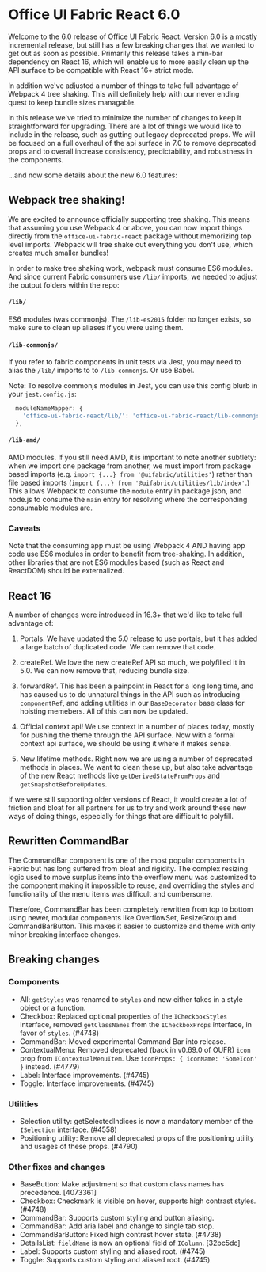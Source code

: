 # Office UI Fabric React 6.0

Welcome to the 6.0 release of Office UI Fabric React. Version 6.0 is a mostly
incremental release, but still has a few breaking changes that we wanted to
get out as soon as possible. Primarily this release takes a min-bar dependency
on React 16, which will enable us to more easily clean up the API surface to
be compatible with React 16+ strict mode.

In addition we've adjusted a number of things to take full advantage of
Webpack 4 tree shaking. This will definitely help with our never ending quest
to keep bundle sizes managable.

In this release we've tried to minimize the number of changes to keep it
straightforward for upgrading. There are a lot of things we would like to
include in the release, such as gutting out legacy deprecated props. We will
be focused on a full overhaul of the api surface in 7.0 to remove deprecated
props and to overall increase consistency, predictability, and robustness in
the components.

...and now some details about the new 6.0 features:

##  Webpack tree shaking!

We are excited to announce officially supporting tree shaking. This means that
assuming you use Webpack 4 or above, you can now import things directly from
the `office-ui-fabric-react` package without memorizing top level imports.
Webpack will tree shake out everything you don't use, which creates much
smaller bundles!

In order to make tree shaking work, webpack must consume ES6 modules. And
since current Fabric consumers use `/lib/` imports, we needed to adjust the
output folders within the repo:

#### `/lib/`
ES6 modules (was commonjs). The `/lib-es2015` folder no longer
exists, so make sure to clean up aliases if you were using them.

#### `/lib-commonjs/`
If you refer to fabric components in unit tests via Jest,
you may need to alias the `/lib/` imports to to `/lib-commonjs`. Or use Babel.

Note: To resolve commonjs modules in Jest, you can use this config blurb in
your `jest.config.js`:

```js
  moduleNameMapper: {
    'office-ui-fabric-react/lib/': 'office-ui-fabric-react/lib-commonjs/'
  },
```

#### `/lib-amd/`
AMD modules. If you still need AMD, it is important to note another subtlety:
when we import one package from another, we must import from package based
imports (e.g. `import {...} from '@uifabric/utilities'`) rather than file
based imports (`import {...} from '@uifabric/utilities/lib/index'`.) This
allows Webpack to consume the `module` entry in package.json, and node.js to
consume the `main` entry for resolving where the corresponding consumable
modules are.

### Caveats
Note that the consuming app must be using Webpack 4 AND having app code use
ES6 modules in order to benefit from tree-shaking. In addition, other libraries
that are not ES6 modules based (such as React and ReactDOM) should be externalized.

##  React 16

A number of changes were introduced in 16.3+ that we'd like to take full advantage
of:

1. Portals. We have updated the 5.0 release to use portals, but it has added a
   large batch of duplicated code. We can remove that code.

2. createRef. We love the new createRef API so much, we polyfilled it in 5.0.
   We can now remove that, reducing bundle size.

3. forwardRef. This has been a painpoint in React for a long long time, and
   has caused us to do unnatural things in the API such as introducing
   `componentRef`, and adding utilities in our `BaseDecorator` base class for
   hoisting memebers. All of this can now be updated.

4. Official context api! We use context in a number of places today, mostly
   for pushing the theme through the API surface. Now with a formal context
   api surface, we should be using it where it makes sense.

5. New lifetime methods. Right now we are using a number of deprecated methods
   in places. We want to clean these up, but also take advantage of the new
   React methods like `getDerivedStateFromProps` and
   `getSnapshotBeforeUpdates`.

If we were still supporting older versions of React, it would create a lot of
friction and bloat for all partners for us to try and work around these new
ways of doing things, especially for things that are difficult to polyfill.

## Rewritten CommandBar

The CommandBar component is one of the most popular components in Fabric but
has long suffered from bloat and rigidity. The complex resizing logic used to
move surplus items into the overflow menu was customized to the component
making it impossible to reuse, and overriding the styles and functionality of
the menu items was difficult and cumbersome.

Therefore, CommandBar has been completely rewritten from top to bottom using
newer, modular components like OverflowSet, ResizeGroup and CommandBarButton.
This makes it easier to customize and theme with only minor breaking interface
changes.

## Breaking changes
### Components
* All: `getStyles` was renamed to `styles` and now either takes in a style object
  or a function.
* Checkbox: Replaced optional properties of the `ICheckboxStyles` interface,
  removed `getClassNames` from the `ICheckboxProps` interface, in favor of `styles`.
  (#4748)
* CommandBar: Moved experimental Command Bar into release.
* ContextualMenu: Removed deprecated (back in v0.69.0 of OUFR) `icon` prop
  from `IContextualMenuItem`. Use `iconProps: { iconName: 'SomeIcon' }`
  instead. (#4779)
* Label: Interface improvements. (#4745)
* Toggle: Interface improvements. (#4745)

### Utilities
* Selection utility: getSelectedIndices is now a mandatory member of the
  `ISelection` interface. (#4558)
* Positioning utility: Remove all deprecated props of the positioning utility
  and usages of these props. (#4790)

### Other fixes and changes
* BaseButton: Make adjustment so that custom class names has precedence. [4073361]
* Checkbox: Checkmark is visible on hover, supports high contrast styles. (#4748)
* CommandBar: Supports custom styling and button aliasing.
* CommandBar: Add aria label and change to single tab stop.
* CommandBarButton: Fixed high contrast hover state. (#4738)
* DetailsList: `fieldName` is now an optional field of `IColumn`. [32bc5dc]
* Label: Supports custom styling and aliased root. (#4745)
* Toggle: Supports custom styling and aliased root. (#4745)
